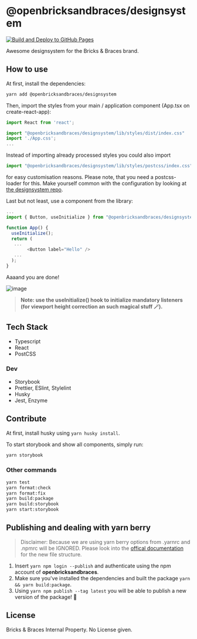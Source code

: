 # @openbricksandbraces/designsystem

[![Build and Deploy to GitHub Pages](https://github.com/bricksandbraces/designsystem/actions/workflows/ghp-deployment.yml/badge.svg)](https://github.com/bricksandbraces/designsystem/actions/workflows/ghp-deployment.yml)

Awesome designsystem for the Bricks & Braces brand.

## How to use

At first, install the dependencies:

```bash
yarn add @openbricksandbraces/designsystem
```

Then, import the styles from your main / application component (App.tsx on create-react-app):

```javascript
import React from 'react';

import "@openbricksandbraces/designsystem/lib/styles/dist/index.css"
import './App.css';
...
```

Instead of importing already processed styles you could also import

```javascript
import "@openbricksandbraces/designsystem/lib/styles/postcss/index.css";
```

for easy customisation reasons. Please note, that you need a postcss-loader for this. Make yourself common with the configuration by looking at [the designsystem repo](https://github.com/bricksandbraces/designsystem).

Last but not least, use a component from the library:

```javascript
...
import { Button, useInitialize } from "@openbricksandbraces/designsystem"

function App() {
  useInitialize();
  return (
   ...
        <Button label="Hello" />
   ...
  );
}
```

Aaaand you are done!

![image](https://user-images.githubusercontent.com/8998518/125286009-934f4500-e31b-11eb-94d7-4238b41b446f.png)

> **Note: use the useInitialize() hook to initialize mandatory listeners (for viewport height correction an such magical stuff 🪄).**

## Tech Stack

- Typescript
- React
- PostCSS

### Dev

- Storybook
- Prettier, ESlint, Stylelint
- Husky
- Jest, Enzyme

## Contribute

At first, install husky using `yarn husky install`.

To start storybook and show all components, simply run:

```bash
yarn storybook
```

### Other commands

```bash
yarn test
yarn format:check
yarn format:fix
yarn build:package
yarn build:storybook
yarn start:storybook
```

## Publishing and dealing with yarn berry

> Disclaimer: Because we are using yarn berry options from .yarnrc and .npmrc will be IGNORED. Please look into the [offical documentation](https://yarnpkg.com/configuration/yarnrc) for the new file structure.

1. Insert `yarn npm login --publish` and authenticate using the npm account of **openbricksandbraces**.
2. Make sure you've installed the dependencies and built the package `yarn && yarn build:package`.
3. Using `yarn npm publish --tag latest` you will be able to publish a new version of the package! 🎉

## License

Bricks & Braces Internal Property. No License given.
